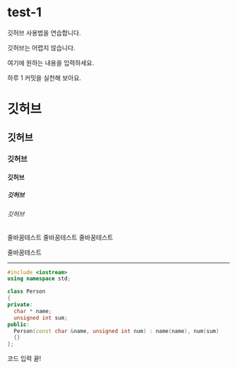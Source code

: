 # test-1
깃허브 사용법을 연습합니다.

깃허브는 어렵지 않습니다.

여기에 원하는 내용을 입력하세요.

하루 1 커밋을 실천해 보아요.

# 깃허브
## 깃허브
### 깃허브
#### 깃허브
##### 깃허브
###### 깃허브

줄바꿈테스트
줄바꿈테스트
줄바꿈테스트

줄바꿈테스트

---

```C++
#include <iostream>
using namespace std;

class Person
{
private:
  char * name;
  unsigned int sum;
public:
  Person(const char &name, unsigned int num) : name(name), num(sum)
  {}
};
```
코드 입력 끝!
